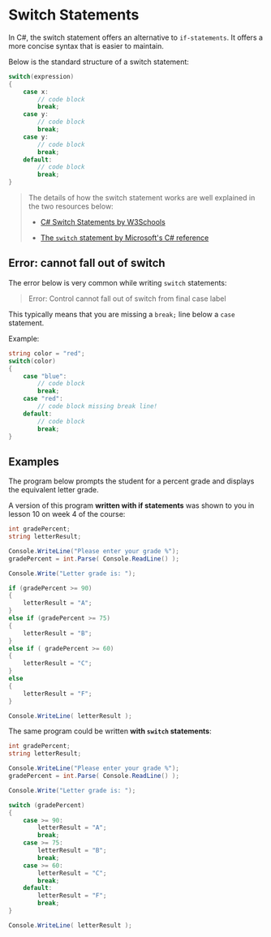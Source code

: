 # Switch Statements

In C#, the switch statement offers an alternative to `if-statements`. It offers a more concise syntax that is easier to maintain.

Below is the standard structure of a switch statement:

```csharp
switch(expression) 
{
	case x:
	    // code block
	    break;
	case y:
	    // code block
	    break;
	case y:
	    // code block
	    break;
	default:
	    // code block
	    break;
}
```

> The details of how the switch statement works are well explained in the two resources below:
>
> - [C# Switch Statements by W3Schools](https://www.w3schools.com/cs/cs_switch.php)
>
> - [The `switch` statement by Microsoft's C# reference](https://learn.microsoft.com/en-US/dotnet/csharp/language-reference/statements/selection-statements#the-switch-statement)

## Error: cannot fall out of switch

The error below is very common while writing `switch` statements:

> Error: Control cannot fall out of switch from final case label

This typically means that you are missing a `break;` line below a `case` statement.

Example:

```csharp
string color = "red";
switch(color) 
{
	case "blue":
	    // code block
	    break;
	case "red":
	    // code block missing break line!
	default:
	    // code block
	    break;
}
```

## Examples

The program below prompts the student for a percent grade and displays the equivalent letter grade.

A version of this program **written with if statements** was shown to you in lesson 10 on week 4 of the course:

```csharp
int gradePercent;
string letterResult;

Console.WriteLine("Please enter your grade %");
gradePercent = int.Parse( Console.ReadLine() );

Console.Write("Letter grade is: ");

if (gradePercent >= 90)
{
	letterResult = "A";
}
else if (gradePercent >= 75)
{
	letterResult = "B";
}
else if ( gradePercent >= 60)
{
	letterResult = "C";
}
else
{
	letterResult = "F";
}

Console.WriteLine( letterResult );
```

The same program could be written **with `switch` statements**:

```csharp
int gradePercent;
string letterResult;

Console.WriteLine("Please enter your grade %");
gradePercent = int.Parse( Console.ReadLine() );

Console.Write("Letter grade is: ");

switch (gradePercent)
{
    case >= 90:
        letterResult = "A";
        break;
    case >= 75:
        letterResult = "B";
        break;
    case >= 60:
        letterResult = "C";
        break;
    default:
        letterResult = "F";
        break;
}

Console.WriteLine( letterResult );
```
